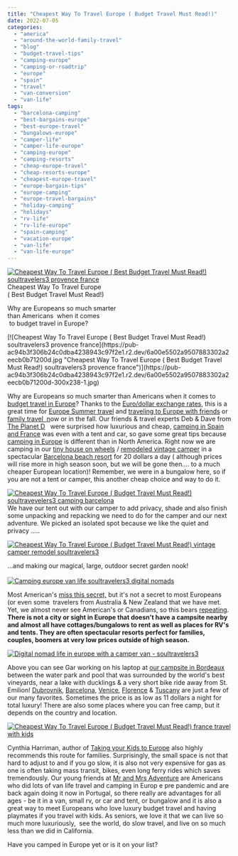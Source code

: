 ```yaml
---
title: "Cheapest Way To Travel Europe ( Budget Travel Must Read!)"
date: 2022-07-05
categories: 
  - "america"
  - "around-the-world-family-travel"
  - "blog"
  - "budget-travel-tips"
  - "camping-europe"
  - "camping-or-roadtrip"
  - "europe"
  - "spain"
  - "travel"
  - "van-conversion"
  - "van-life"
tags: 
  - "barcelona-camping"
  - "best-bargains-europe"
  - "best-europe-travel"
  - "bungalows-europe"
  - "camper-life"
  - "camper-life-europe"
  - "camping-europe"
  - "camping-resorts"
  - "cheap-europe-travel"
  - "cheap-resorts-europe"
  - "cheapest-europe-travel"
  - "europe-bargain-tips"
  - "europe-camping"
  - "europe-travel-bargains"
  - "holiday-camping"
  - "holidays"
  - "rv-life"
  - "rv-life-europe"
  - "spain-camping"
  - "vacation-europe"
  - "van-life"
  - "van-life-europe"
---
```


[![Cheapest Way To Travel Europe ( Best Budget Travel Must Read!) soultravelers3 provence france](https://pub-ac94b3f306b24c0dba4238943c97f2e1.r2.dev/6a00e5502a9507883302a2eecb0b69200d.jpg "Cheapest Way To Travel Europe ( Best Budget Travel Must Read!) soultravelers3 provence france")](https://pub-ac94b3f306b24c0dba4238943c97f2e1.r2.dev/6a00e5502a9507883302a2eecb0b69200d-768x608-1.jpg)Cheapest Way To Travel Europe  
( Best Budget Travel Must Read!)  
  
Why are Europeans so much smarter  
than Americans  when it comes  
 to budget travel in Europe?

<!--more--> [![Cheapest Way To Travel Europe ( Best Budget Travel Must Read!) soultravelers3 provence france](https://pub-ac94b3f306b24c0dba4238943c97f2e1.r2.dev/6a00e5502a9507883302a2eecb0b71200d.jpg "Cheapest Way To Travel Europe ( Best Budget Travel Must Read!) soultravelers3 provence france")](https://pub-ac94b3f306b24c0dba4238943c97f2e1.r2.dev/6a00e5502a9507883302a2eecb0b71200d-300x238-1.jpg)  
  
Why are Europeans so much smarter than Americans when it comes to [budget travel in Europe](http://soultravelers3new.local/budget-travel-tips/)? Thanks to the [Euro/dollar exchange rates](http://soultravelers3new.local/2022/05/-eurodollar-best-year-to-visit-europe-in-decades-.html#more), this is a great time for [Europe Summer travel](http://soultravelers3new.local/2022/04/top-tips-for-planning-a-summer-trip-to-europe-2022-cheaply.html#more) and [traveling to Europe with friends](http://soultravelers3new.local/2022/02/europe-travel-with-friends-.html#more) or [family travel  n](http://soultravelers3new.local/2012/06/budget-travel-norway-yummy-picnic.html)ow or in the fall. Our friends & travel experts Deb & Dave from [The Planet D](https://theplanetd.com)   were surprised how luxurious and cheap, [camping in Spain and France](https://theplanetd.com/camping-tips-for-spain-and-france/) was even with a tent and car, so gave some great tips because [camping in Europe](http://soultravelers3new.local/2010/05/camping-europe-in-a-motorhome-rv-5-best-sites-roadtrip-europe-family-travel-budget-best-price.html) is different than in North America. Right now we are camping in our [tiny house on wheels](http://soultravelers3new.local/2022/06/tiny-house-on-wheels-vintage-rv-remodel-.html#more) / [remodeled vintage camper](http://soultravelers3new.local/2022/03/camper-van-renovation-vanlife-begins-again.html) in a spectacular [Barcelona beach resort](http://soultravelers3new.local/2022/05/cheap-furnished-rentals-in-barcelona-beach-resort.html#more) for 20 dollars a day ( although prices will rise more in high season soon, but we will be gone then.... to a much cheaper European location)! Remember, we were in a bungalow here, so if you are not a tent or camper, this another cheap choice and way to do it.   
  
[![Cheapest Way To Travel Europe ( Budget Travel Must Read!) soultravevelers3  camping barcelona ](https://pub-ac94b3f306b24c0dba4238943c97f2e1.r2.dev/6a00e5502a9507883302a30d426c1c200b.jpg "Cheapest Way To Travel Europe ( Budget Travel Must Read!) soultravevelers3  camping barcelona ")](https://pub-ac94b3f306b24c0dba4238943c97f2e1.r2.dev/6a00e5502a9507883302a30d426c1c200b-1024x768-1.jpg)  
We have our tent out with our camper to add privacy, shade and also finish some unpacking and repacking we need to do for the camper and our next adventure. We picked an isolated spot because we like the quiet and privacy .....  
  
[![Cheapest Way To Travel Europe ( Budget Travel Must Read!) vintage camper remodel soultravelers3](https://pub-ac94b3f306b24c0dba4238943c97f2e1.r2.dev/6a00e5502a9507883302a308d5098f200c.jpg "Cheapest Way To Travel Europe ( Budget Travel Must Read!) vintage camper remodel soultravelers3")](https://pub-ac94b3f306b24c0dba4238943c97f2e1.r2.dev/6a00e5502a9507883302a308d5098f200c-240x300-1.jpg)  
  
...and making our magical, large, outdoor secret garden nook!  
[  
![Camping europe van life soultravelers3 digital nomads](https://pub-ac94b3f306b24c0dba4238943c97f2e1.r2.dev/6a00e5502a9507883302a2eecb3b12200d-scaled.jpg "Camping europe van life soultravelers3 digital nomads")](https://pub-ac94b3f306b24c0dba4238943c97f2e1.r2.dev/6a00e5502a9507883302a2eecb3b12200d-scaled.jpg)  
  
Most American's [miss this secret,](http://www.transitionsabroad.com/publications/magazine/0411/motor_homing_in_europe.shtml) but it's not a secret to most Europeans (or even some  travelers from Australia & New Zealand that we have met. Yet, we almost never see American's or Canadians, so this bears [repeating](http://soultravelers3new.local/2008/05/top-10-family-t.html). **There is not a city or sight in Europe that doesn't have a campsite nearby and almost all have cottages/bungalows to rent as well as places for RV's and tents. They are often spectacular resorts perfect for families, couples, boomers at very low prices outside of high season.**   
  
[![Digital nomad life in europe with a camper van - soultravelers3](https://pub-ac94b3f306b24c0dba4238943c97f2e1.r2.dev/6a00e5502a9507883302a308d50a25200c.jpg "Digital nomad life in europe with a camper van - soultravelers3")](https://pub-ac94b3f306b24c0dba4238943c97f2e1.r2.dev/6a00e5502a9507883302a308d50a25200c.jpg)  
  
Above you can see Gar working on his laptop at [our campsite in Bordeaux](http://soultravelers3new.local/2009/05/biking-st-emilion-bordeaux-vineyards-in-france-wine-country.html) between the water park and pool that was surrounded by the world's best vineyards, near a lake with ducklings & a very short bike ride away from St. Emilion! [Dubrovnik](http://soultravelers3new.local/2007/08/heavenly-holida.html#more), [Barcelona](http://soultravelers3new.local/2007/05/barcelona-beach.html), [Venice](http://soultravelers3new.local/2007/05/italian-memoria.html#more), [Florence](http://soultravelers3new.local/2008/02/snow-in-florenc.html) & [Tuscany](http://soultravelers3new.local/2007/05/tuscany-camping.html) are just a few of our many favorites. Sometimes the price is as low as 11 dollars a night for total luxury! There are also some places where you can free camp, but it depends on the country and location.   
  
[![Cheapest Way To Travel Europe ( Budget Travel Must Read!) france travel with kids](https://pub-ac94b3f306b24c0dba4238943c97f2e1.r2.dev/6a00e5502a9507883302a2eecb1032200d.jpg "Cheapest Way To Travel Europe ( Budget Travel Must Read!) france travel with kids")](https://pub-ac94b3f306b24c0dba4238943c97f2e1.r2.dev/6a00e5502a9507883302a2eecb1032200d.jpg)  
  
Cynthia Harriman, author of [Taking your Kids to Europe](https://pub-ac94b3f306b24c0dba4238943c97f2e1.r2.dev/soultravelers3/books_europe/index.html) also highly recommends this route for families. Surprisingly, the small space is not that hard to adjust to and if you go slow, it is also not very expensive for gas as one is often taking mass transit, bikes, even long ferry rides which saves tremendously. Our young friends at [Mr and Mrs Adventure](https://www.mrandmrsadventure.com) are Americans who did lots of van life travel and camping in Europ e pre pandemic and are back again doing it now in Portugal, so there really are advantages for all ages - be it in a van, small rv, or car and tent, or bungalow and it is also a great way to meet Europeans who love luxury budget travel and having playmates if you travel with kids. As seniors, we love it that we can live so much more luxuriously,  see the world, do slow travel, and live on so much less than we did in California.   
  
Have you camped in Europe yet or is it on your list?
